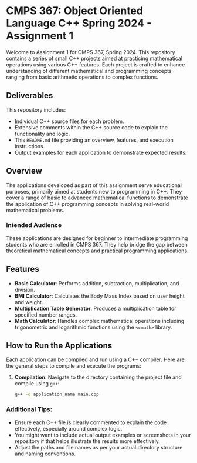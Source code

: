 # CMPS 367: Object Oriented Language C++ Spring 2024 - Assignment 1

Welcome to Assignment 1 for CMPS 367, Spring 2024. This repository contains a series of small C++ projects aimed at practicing mathematical operations using various C++ features. Each project is crafted to enhance understanding of different mathematical and programming concepts ranging from basic arithmetic operations to complex functions.

## Deliverables

This repository includes:
- Individual C++ source files for each problem.
- Extensive comments within the C++ source code to explain the functionality and logic.
- This `README.md` file providing an overview, features, and execution instructions.
- Output examples for each application to demonstrate expected results.

## Overview

The applications developed as part of this assignment serve educational purposes, primarily aimed at students new to programming in C++. They cover a range of basic to advanced mathematical functions to demonstrate the application of C++ programming concepts in solving real-world mathematical problems.

### Intended Audience

These applications are designed for beginner to intermediate programming students who are enrolled in CMPS 367. They help bridge the gap between theoretical mathematical concepts and practical programming applications.

## Features

- **Basic Calculator**: Performs addition, subtraction, multiplication, and division.
- **BMI Calculator**: Calculates the Body Mass Index based on user height and weight.
- **Multiplication Table Generator**: Produces a multiplication table for specified number ranges.
- **Math Calculator**: Handles complex mathematical operations including trigonometric and logarithmic functions using the `<cmath>` library.

## How to Run the Applications

Each application can be compiled and run using a C++ compiler. Here are the general steps to compile and execute the programs:

1. **Compilation**:
   Navigate to the directory containing the project file and compile using `g++`:
   ```bash
   g++ -o application_name main.cpp

### Additional Tips:
- Ensure each C++ file is clearly commented to explain the code effectively, especially around complex logic.
- You might want to include actual output examples or screenshots in your repository if that helps illustrate the results more effectively.
- Adjust the paths and file names as per your actual directory structure and naming conventions.